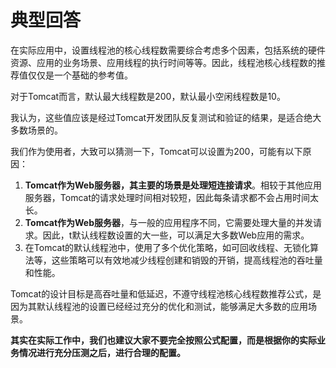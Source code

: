 # 典型回答


在实际应用中，设置线程池的核心线程数需要综合考虑多个因素，包括系统的硬件资源、应用的业务场景、应用线程的执行时间等等。因此，线程池核心线程数的推荐值仅仅是一个基础的参考值。



对于Tomcat而言，默认最大线程数是200，默认最小空闲线程数是10。



我认为，这些值应该是经过Tomcat开发团队反复测试和验证的结果，是适合绝大多数场景的。



我们作为使用者，大致可以猜测一下，Tomcat可以设置为200，可能有以下原因：



1. **Tomcat作为Web服务器，其主要的场景是处理短连接请求**。相较于其他应用服务器，Tomcat的请求处理时间相对较短，因此每条请求都不会占用时间太长。
2. **Tomcat作为Web服务器**，与一般的应用程序不同，它需要处理大量的并发请求。因此，t默认线程数设置的大一些，可以满足大多数Web应用的需求。
3. 在Tomcat的默认线程池中，使用了多个优化策略，如可回收线程、无锁化算法等，这些策略可以有效地减少线程创建和销毁的开销，提高线程池的吞吐量和性能。



Tomcat的设计目标是高吞吐量和低延迟，不遵守线程池核心线程数推荐公式，是因为其默认线程池的设置已经经过充分的优化和测试，能够满足大多数的应用场景。



**其实在实际工作中，我们也建议大家不要完全按照公式配置，而是根据你的实际业务情况进行充分压测之后，进行合理的配置。**


